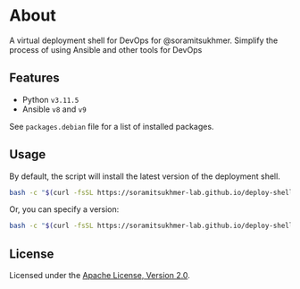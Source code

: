 # About
A virtual deployment shell for DevOps for @soramitsukhmer. Simplify the process of using Ansible and other tools for DevOps

## Features

- Python `v3.11.5`
- Ansible `v8` and `v9`

See `packages.debian` file for a list of installed packages.

## Usage

By default, the script will install the latest version of the deployment shell.

```sh
bash -c "$(curl -fsSL https://soramitsukhmer-lab.github.io/deploy-shell/run.sh)"
```

Or, you can specify a version:

```sh
bash -c "$(curl -fsSL https://soramitsukhmer-lab.github.io/deploy-shell/run.sh)" -- v8 # or v9
```

## License
Licensed under the [Apache License, Version 2.0](LICENSE).
